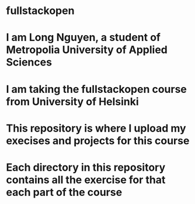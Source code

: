 # fullstackopen
# I am Long Nguyen, a student of Metropolia University of Applied Sciences
# I am taking the fullstackopen course from University of Helsinki
# This repository is where I upload my execises and projects for this course
# Each directory in this repository contains all the exercise for that each part of the course

